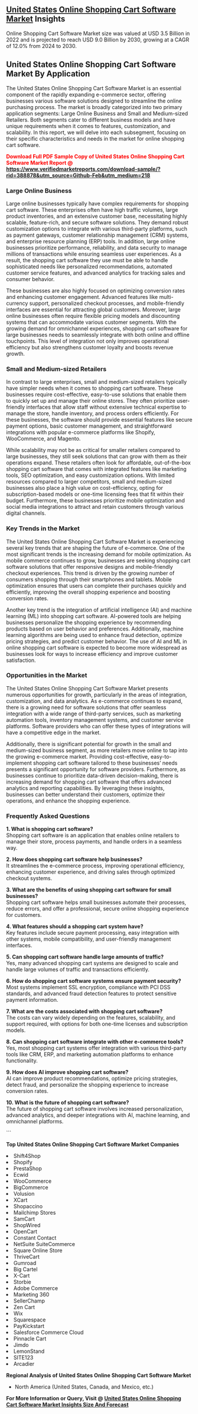 <h2><a href="https://www.verifiedmarketreports.com/download-sample/?rid=388878&amp;utm_source=Github-Feb&amp;utm_medium=218" target="_blank">United States Online Shopping Cart Software Market</a> Insights</h2><p>Online Shopping Cart Software Market size was valued at USD 3.5 Billion in 2022 and is projected to reach USD 9.0 Billion by 2030, growing at a CAGR of 12.0% from 2024 to 2030.</p><p> <h2>United States Online Shopping Cart Software Market By Application</h2> <p>The United States Online Shopping Cart Software Market is an essential component of the rapidly expanding e-commerce sector, offering businesses various software solutions designed to streamline the online purchasing process. The market is broadly categorized into two primary application segments: Large Online Business and Small and Medium-sized Retailers. Both segments cater to different business models and have unique requirements when it comes to features, customization, and scalability. In this report, we will delve into each subsegment, focusing on their specific characteristics and needs in the market for online shopping cart software.</p> <p><strong><p><span class=""><span style="color: #ff0000;"><strong>Download Full PDF Sample Copy of United States Online Shopping Cart Software Market Report</strong> @ </span><a href="https://www.verifiedmarketreports.com/download-sample/?rid=388878&amp;utm_source=Github-Feb&amp;utm_medium=218" target="_blank">https://www.verifiedmarketreports.com/download-sample/?rid=388878&amp;utm_source=Github-Feb&amp;utm_medium=218</a></span></p></strong></p> <h3>Large Online Business</h3> <p>Large online businesses typically have complex requirements for shopping cart software. These enterprises often have high traffic volumes, large product inventories, and an extensive customer base, necessitating highly scalable, feature-rich, and secure software solutions. They demand robust customization options to integrate with various third-party platforms, such as payment gateways, customer relationship management (CRM) systems, and enterprise resource planning (ERP) tools. In addition, large online businesses prioritize performance, reliability, and data security to manage millions of transactions while ensuring seamless user experiences. As a result, the shopping cart software they use must be able to handle sophisticated needs like personalized recommendations, automated customer service features, and advanced analytics for tracking sales and consumer behavior.</p> <p>These businesses are also highly focused on optimizing conversion rates and enhancing customer engagement. Advanced features like multi-currency support, personalized checkout processes, and mobile-friendly interfaces are essential for attracting global customers. Moreover, large online businesses often require flexible pricing models and discounting systems that can accommodate various customer segments. With the growing demand for omnichannel experiences, shopping cart software for large businesses needs to seamlessly integrate with both online and offline touchpoints. This level of integration not only improves operational efficiency but also strengthens customer loyalty and boosts revenue growth.</p> <h3>Small and Medium-sized Retailers</h3> <p>In contrast to large enterprises, small and medium-sized retailers typically have simpler needs when it comes to shopping cart software. These businesses require cost-effective, easy-to-use solutions that enable them to quickly set up and manage their online stores. They often prioritize user-friendly interfaces that allow staff without extensive technical expertise to manage the store, handle inventory, and process orders efficiently. For these businesses, the software should provide essential features like secure payment options, basic customer management, and straightforward integrations with popular e-commerce platforms like Shopify, WooCommerce, and Magento.</p> <p>While scalability may not be as critical for smaller retailers compared to large businesses, they still seek solutions that can grow with them as their operations expand. These retailers often look for affordable, out-of-the-box shopping cart software that comes with integrated features like marketing tools, SEO optimization, and easy customization options. With limited resources compared to larger competitors, small and medium-sized businesses also place a high value on cost-efficiency, opting for subscription-based models or one-time licensing fees that fit within their budget. Furthermore, these businesses prioritize mobile optimization and social media integrations to attract and retain customers through various digital channels.</p> <h3>Key Trends in the Market</h3> <p>The United States Online Shopping Cart Software Market is experiencing several key trends that are shaping the future of e-commerce. One of the most significant trends is the increasing demand for mobile optimization. As mobile commerce continues to grow, businesses are seeking shopping cart software solutions that offer responsive designs and mobile-friendly checkout experiences. This trend is driven by the growing number of consumers shopping through their smartphones and tablets. Mobile optimization ensures that users can complete their purchases quickly and efficiently, improving the overall shopping experience and boosting conversion rates.</p> <p>Another key trend is the integration of artificial intelligence (AI) and machine learning (ML) into shopping cart software. AI-powered tools are helping businesses personalize the shopping experience by recommending products based on user behavior and preferences. Additionally, machine learning algorithms are being used to enhance fraud detection, optimize pricing strategies, and predict customer behavior. The use of AI and ML in online shopping cart software is expected to become more widespread as businesses look for ways to increase efficiency and improve customer satisfaction.</p> <h3>Opportunities in the Market</h3> <p>The United States Online Shopping Cart Software Market presents numerous opportunities for growth, particularly in the areas of integration, customization, and data analytics. As e-commerce continues to expand, there is a growing need for software solutions that offer seamless integration with a wide range of third-party services, such as marketing automation tools, inventory management systems, and customer service platforms. Software providers who can offer these types of integrations will have a competitive edge in the market.</p> <p>Additionally, there is significant potential for growth in the small and medium-sized business segment, as more retailers move online to tap into the growing e-commerce market. Providing cost-effective, easy-to-implement shopping cart software tailored to these businesses’ needs presents a significant opportunity for software providers. Furthermore, as businesses continue to prioritize data-driven decision-making, there is increasing demand for shopping cart software that offers advanced analytics and reporting capabilities. By leveraging these insights, businesses can better understand their customers, optimize their operations, and enhance the shopping experience.</p> <h3>Frequently Asked Questions</h3> <p><strong>1. What is shopping cart software?</strong><br>Shopping cart software is an application that enables online retailers to manage their store, process payments, and handle orders in a seamless way.</p> <p><strong>2. How does shopping cart software help businesses?</strong><br>It streamlines the e-commerce process, improving operational efficiency, enhancing customer experience, and driving sales through optimized checkout systems.</p> <p><strong>3. What are the benefits of using shopping cart software for small businesses?</strong><br>Shopping cart software helps small businesses automate their processes, reduce errors, and offer a professional, secure online shopping experience for customers.</p> <p><strong>4. What features should a shopping cart system have?</strong><br>Key features include secure payment processing, easy integration with other systems, mobile compatibility, and user-friendly management interfaces.</p> <p><strong>5. Can shopping cart software handle large amounts of traffic?</strong><br>Yes, many advanced shopping cart systems are designed to scale and handle large volumes of traffic and transactions efficiently.</p> <p><strong>6. How do shopping cart software systems ensure payment security?</strong><br>Most systems implement SSL encryption, compliance with PCI DSS standards, and advanced fraud detection features to protect sensitive payment information.</p> <p><strong>7. What are the costs associated with shopping cart software?</strong><br>The costs can vary widely depending on the features, scalability, and support required, with options for both one-time licenses and subscription models.</p> <p><strong>8. Can shopping cart software integrate with other e-commerce tools?</strong><br>Yes, most shopping cart systems offer integration with various third-party tools like CRM, ERP, and marketing automation platforms to enhance functionality.</p> <p><strong>9. How does AI improve shopping cart software?</strong><br>AI can improve product recommendations, optimize pricing strategies, detect fraud, and personalize the shopping experience to increase conversion rates.</p> <p><strong>10. What is the future of shopping cart software?</strong><br>The future of shopping cart software involves increased personalization, advanced analytics, and deeper integrations with AI, machine learning, and omnichannel platforms.</p> ```</p><p><strong>Top United States Online Shopping Cart Software Market Companies</strong></p><div data-test-id=""><p><li>Shift4Shop</li><li> Shopify</li><li> PrestaShop</li><li> Ecwid</li><li> WooCommerce</li><li> BigCommerce</li><li> Volusion</li><li> XCart</li><li> Shopaccino</li><li> Mailchimp Stores</li><li> SamCart</li><li> ShopWired</li><li> OpenCart</li><li> Constant Contact</li><li> NetSuite SuiteCommerce</li><li> Square Online Store</li><li> ThriveCart</li><li> Gumroad</li><li> Big Cartel</li><li> X-Cart</li><li> Storbie</li><li> Adobe Commerce</li><li> Marketing 360</li><li> SellerChamp</li><li> Zen Cart</li><li> Wix</li><li> Squarespace</li><li> PayKickstart</li><li> Salesforce Commerce Cloud</li><li> Pinnacle Cart</li><li> Jimdo</li><li> LemonStand</li><li> SITE123</li><li> Arcadier</li></p><div><strong>Regional Analysis of&nbsp;United States Online Shopping Cart Software Market</strong></div><ul><li dir="ltr"><p dir="ltr">North America&nbsp;(United States, Canada, and Mexico, etc.)</p></li></ul><p><strong>For More Information or Query, Visit @&nbsp;</strong><strong><a href="https://www.verifiedmarketreports.com/product/online-shopping-cart-software-market/?utm_source=Github-Feb&amp;utm_medium=218" target="_blank">United States Online Shopping Cart Software Market Insights Size And Forecast</a></strong></p></div>
